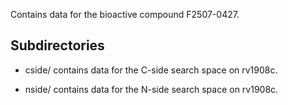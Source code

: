 Contains data for the bioactive compound F2507-0427.

## Subdirectories

- cside/ contains data for the C-side search space on rv1908c.

- nside/ contains data for the N-side search space on rv1908c.

